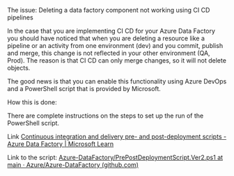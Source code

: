 The issue: Deleting a data factory component not working using CI CD pipelines

In the case that you are implementing CI CD for your Azure Data Factory you should have noticed that when you are deleting a resource like a pipeline or an activity from one environment (dev) and you commit, publish and merge, this change is not reflected in your other environment (QA, Prod). The reason is that CI CD can only merge changes, so it will not delete objects.

The good news is that you can enable this functionality using Azure DevOps and a PowerShell script that is provided by Microsoft. 

How this is done:

There are complete instructions on the steps to set up the run of the PowerShell script.

Link [Continuous integration and delivery pre- and post-deployment scripts - Azure Data Factory | Microsoft Learn](https://learn.microsoft.com/en-us/azure/data-factory/continuous-integration-delivery-sample-script)

Link to the script: [Azure-DataFactory/PrePostDeploymentScript.Ver2.ps1 at main · Azure/Azure-DataFactory (github.com)](https://github.com/Azure/Azure-DataFactory/blob/main/SamplesV2/ContinuousIntegrationAndDelivery/PrePostDeploymentScript.Ver2.ps1)


